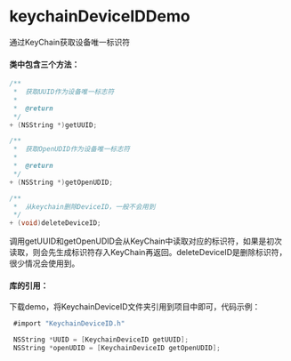 # keychainDeviceIDDemo
通过KeyChain获取设备唯一标识符

#### 类中包含三个方法：
```objective-c
/**
 *  获取UUID作为设备唯一标志符
 *
 *  @return
 */
+ (NSString *)getUUID;

/**
 *  获取OpenUDID作为设备唯一标志符
 *
 *  @return
 */
+ (NSString *)getOpenUDID;

/**
 *  从keychain删除DeviceID，一般不会用到
 */
+ (void)deleteDeviceID;
```

调用getUUID和getOpenUDID会从KeyChain中读取对应的标识符，如果是初次读取，则会先生成标识符存入KeyChain再返回。deleteDeviceID是删除标识符，很少情况会使用到。

#### 库的引用：
下载demo，将KeychainDeviceID文件夹引用到项目中即可，代码示例：
```objective-c
 #import "KeychainDeviceID.h"

 NSString *UUID = [KeychainDeviceID getUUID];
 NSString *openUDID = [KeychainDeviceID getOpenUDID];
 ```
